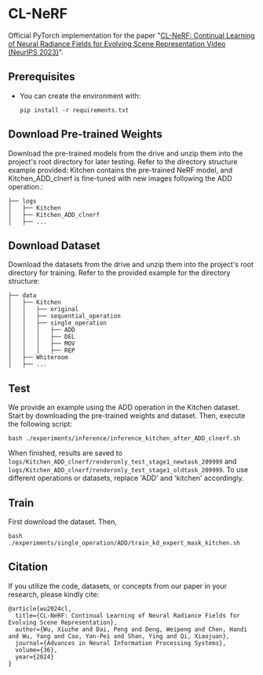 # CL-NeRF
Official PyTorch implementation for the paper "[CL-NeRF: Continual Learning of Neural Radiance Fields for Evolving Scene Representation Video (NeurIPS 2023)](https://arxiv.org/pdf/2309.04814.pdf)".<br/>

## Prerequisites
- You can create the environment with:
    ```
    pip install -r requirements.txt
    ```

## Download Pre-trained Weights
 Download the pre-trained models from the drive and unzip them into the project's root directory for later testing. Refer to the directory structure example provided: Kitchen contains the pre-trained NeRF model, and Kitchen_ADD_clnerf is fine-tuned with new images following the ADD operation.:
```
├── logs 
│   ├── Kitchen
│   ├── Kitchen_ADD_clnerf
│   ├── ...
```

## Download Dataset
 Download the datasets from the drive and unzip them into the project's root directory for training. Refer to the provided example for the directory structure:
```
├── data 
│   ├── Kitchen
│   │   ├── original
│   │   ├── sequential_operation
│   │   ├── single_operation
│   │   │   ├── ADD
│   │   │   ├── DEL
│   │   │   ├── MOV
│   │   │   ├── REP
│   ├── Whiteroom 
│   ├── ...
```

## Test
We provide an example using the ADD operation in the Kitchen dataset. Start by downloading the pre-trained weights and dataset. Then, execute the following script: 
```
bash ./experiments/inference/inference_kitchen_after_ADD_clnerf.sh
```
When finished, results are saved to `logs/Kitchen_ADD_clnerf/renderonly_test_stage1_newtask_209999` and `logs/Kitchen_ADD_clnerf/renderonly_test_stage1_oldtask_209999`. To use different operations or datasets, replace 'ADD' and 'kitchen' accordingly.

## Train
First download the dataset. Then,
```
bash ./experiments/single_operation/ADD/train_kd_expert_mask_kitchen.sh
```

## Citation
If you utilize the code, datasets, or concepts from our paper in your research, please kindly cite:
```
@article{wu2024cl,
  title={CL-NeRF: Continual Learning of Neural Radiance Fields for Evolving Scene Representation},
  author={Wu, Xiuzhe and Dai, Peng and Deng, Weipeng and Chen, Handi and Wu, Yang and Cao, Yan-Pei and Shan, Ying and Qi, Xiaojuan},
  journal={Advances in Neural Information Processing Systems},
  volume={36},
  year={2024}
}
```
